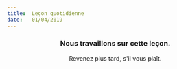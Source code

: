 ```yaml
---
title:  Leçon quotidienne
date:   01/04/2019
---
```


### <center>Nous travaillons sur cette leçon.</center>
<center>Revenez plus tard, s'il vous plaît.</center>
